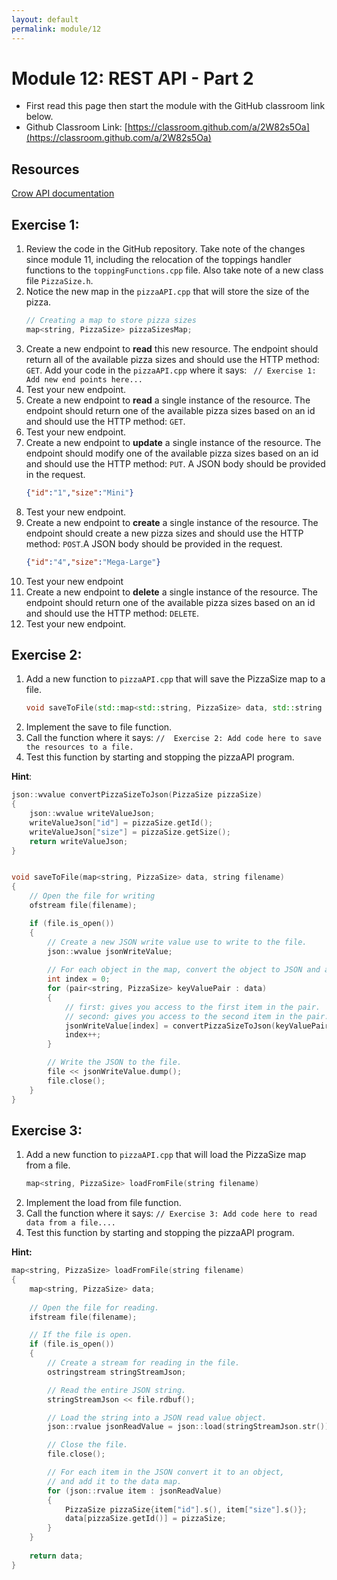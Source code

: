 ```yaml
---
layout: default
permalink: module/12
---
```


# Module 12: REST API - Part 2

* First read this page then start the module with the GitHub classroom link below.
* Github Classroom Link: [https://classroom.github.com/a/2W82s5Oa](https://classroom.github.com/a/2W82s5Oa)

## Resources

[Crow API documentation](https://crowcpp.org/master/reference/annotated.html)


## Exercise 1: 

1. Review the code in the GitHub repository. Take note of the changes since module 11, including the relocation of the toppings handler functions to the `toppingFunctions.cpp` file. Also take note of a new class file `PizzaSize.h`.
2. Notice the new map in the `pizzaAPI.cpp` that will store the size of the pizza.
    ```c++
    // Creating a map to store pizza sizes
    map<string, PizzaSize> pizzaSizesMap;
    ```
3. Create a new endpoint to __read__ this new resource. The endpoint should return all of the available pizza sizes and should use the HTTP method: `GET`. Add your code in the `pizzaAPI.cpp` where it says: ` // Exercise 1: Add new end points here...`
4. Test your new endpoint.
5. Create a new endpoint to __read__ a single instance of the resource. The endpoint should return one of the available pizza sizes based on an id and should use the HTTP method: `GET`.
6. Test your new endpoint.
7. Create a new endpoint to __update__ a single instance of the resource. The endpoint should modify one of the available pizza sizes based on an id and should use the HTTP method: `PUT`. A JSON body should be provided in the request.
    ```json
    {"id":"1","size":"Mini"}
    ```
8. Test your new endpoint.
9. Create a new endpoint to __create__ a single instance of the resource. The endpoint should create a new pizza sizes and should use the HTTP method: `POST`.A JSON body should be provided in the request.
    ```json
    {"id":"4","size":"Mega-Large"}
    ```
10. Test your new endpoint
11. Create a new endpoint to __delete__ a single instance of the resource. The endpoint should return one of the available pizza sizes based on an id and should use the HTTP method: `DELETE`.
12. Test your new endpoint.


## Exercise 2: 
1. Add a new function to `pizzaAPI.cpp` that will save the PizzaSize map to a file. 
    ```c++
    void saveToFile(std::map<std::string, PizzaSize> data, std::string filename)
    ```
2. Implement the save to file function.
3. Call the function where it says: `//  Exercise 2: Add code here to save the resources to a file.`
4. Test this function by starting and stopping the pizzaAPI program.

__Hint__:
```c++
json::wvalue convertPizzaSizeToJson(PizzaSize pizzaSize) 
{
    json::wvalue writeValueJson;
    writeValueJson["id"] = pizzaSize.getId();
    writeValueJson["size"] = pizzaSize.getSize();
    return writeValueJson;
}


void saveToFile(map<string, PizzaSize> data, string filename)  
{
    // Open the file for writing
    ofstream file(filename);

    if (file.is_open()) 
    {
        // Create a new JSON write value use to write to the file.
        json::wvalue jsonWriteValue;
        
        // For each object in the map, convert the object to JSON and add to the write value.
        int index = 0;
        for (pair<string, PizzaSize> keyValuePair : data)
        {
            // first: gives you access to the first item in the pair.
            // second: gives you access to the second item in the pair.
            jsonWriteValue[index] = convertPizzaSizeToJson(keyValuePair.second);
            index++;
        }

        // Write the JSON to the file.
        file << jsonWriteValue.dump();
        file.close();
    }
}
```



## Exercise 3: 
1. Add a new function to `pizzaAPI.cpp` that will load the PizzaSize map from a file. 
    ```c++
    map<string, PizzaSize> loadFromFile(string filename)
    ```
2. Implement the load from file function.
3. Call the function where it says: `// Exercise 3: Add code here to read data from a file....`
4. Test this function by starting and stopping the pizzaAPI program.


__Hint:__
```c++
map<string, PizzaSize> loadFromFile(string filename) 
{
    map<string, PizzaSize> data;
    
    // Open the file for reading.
    ifstream file(filename);

    // If the file is open. 
    if (file.is_open()) 
    {      
        // Create a stream for reading in the file.
        ostringstream stringStreamJson;

        // Read the entire JSON string.
        stringStreamJson << file.rdbuf();

        // Load the string into a JSON read value object.
        json::rvalue jsonReadValue = json::load(stringStreamJson.str());

        // Close the file.
        file.close();

        // For each item in the JSON convert it to an object, 
        // and add it to the data map.
        for (json::rvalue item : jsonReadValue) 
        {
            PizzaSize pizzaSize{item["id"].s(), item["size"].s()};
            data[pizzaSize.getId()] = pizzaSize;
        }
    }
    
    return data;
}
```









